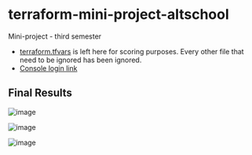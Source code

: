 # terraform-mini-project-altschool
Mini-project - third semester

- [terraform.tfvars](https://github.com/Jojo-GitH2/terraform-mini-project-altschool/blob/main/terraform/terraform.tfvars) is left here for scoring purposes. Every other file that need to be ignored has been ignored.
- [Console login link](https://007251508814.signin.aws.amazon.com/console)

## Final Results

![image](https://user-images.githubusercontent.com/97846257/217784215-695efde0-20b1-43e0-9a72-36d8fbc9f486.png)

![image](https://user-images.githubusercontent.com/97846257/217784345-7479a25f-5a14-44f1-a83d-35867b372b2c.png)

![image](https://user-images.githubusercontent.com/97846257/217784405-9c780828-565a-42c5-b2d0-4ecc47a46731.png)
